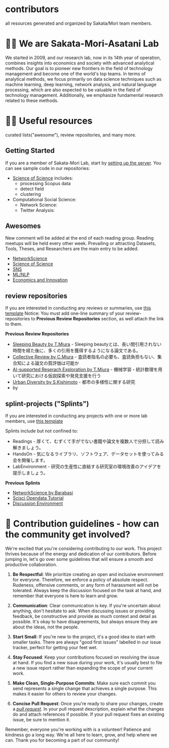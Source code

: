 # contributors
all resources generated and organized by Sakata/Mori team members.

# 🙋‍♀️ We are Sakata-Mori-Asatani Lab
We started in 2009, and our research lab, now in its 14th year of operation, combines insights into economics and society with advanced analytical methods. Our goal is to pioneer new frontiers in the field of technology management and become one of the world's top teams. In terms of analytical methods, we focus primarily on data science techniques such as machine learning, deep learning, network analysis, and natural language processing, which are also expected to be valuable in the field of technology management. Additionally, we emphasize fundamental research related to these methods.

# 👩‍💻 Useful resources
curated lists("awesome"), review repositories, and many more.

## Getting Started
If you are a member of Sakata-Mori Lab, start by [setting up the server](https://github.com/team-sakata/ti_servers).
You can see sample code in our repositories:

- [Science of Science](https://github.com/team-sakata/detect_new_technologies/blob/main/analyze_new_cluster.ipynb) includes:
  - processing Scopus data
  - detect field
  - clustering
- Computational Social Science:
  - Network Science: 
  - Twitter Analysis:

## Awesomes
New comment will be added at the end of each reading group. Reading meetups will be held every other week.
Prevailing or attracting Datasets, Tools, Theses, and Researchers are the main entry to be added.

- [NetworkScience](https://github.com/team-sakata/awesome-NetworkScience)
- [Science of Science](https://github.com/team-sakata/awesome-scisci)
- [SNS](https://github.com/team-sakata/awesome-SNS)
- [ML/NLP](https://github.com/team-sakata/awesome-ML-NLP)
- [Economics and Innovation](https://github.com/team-sakata/awesome-economics-innovation)

## review repositories
If you are interested in conducting any reviews or summaries, use [this template](https://github.com/team-sakata/TMPL-literature-review)
Notice: You must add one-line summary of your review-repositories to **Previous Review Repositories** section, as well attach the link to them.

**Previous Review Repositories** 
- [Sleeping Beauty by T.Miura](https://github.com/team-sakata/2023_Rev_MiuraTakahiro-1) - Sleeping beautyとは、長い間引用されない時間を経た後に、多くの引用を獲得するようになる論文である。
- [Collective Review by C.Miura](https://github.com/team-sakata/2023_Rev_MiuraChiaki) - 査読者指名の必要も、査読負担もない、集合知による論文の質評価は可能か
- [AI-supported Reserach Exploration by T.Miura](https://github.com/team-sakata/2023_Rev_MiuraTakahiro-2) - 機械学習・統計数理を用いて研究における仮説探索や発見支援を行う
- [Urban Diversity by S.Kishimoto](https://github.com/team-sakata/2023_Rev_Kishimoto) - 都市の多様性に関する研究
-  by

## splint-projects ("Splints")
If you are interested in conducting any projects with one or more lab members, use [this template](https://github.com/team-sakata/TMPL-splint-project)

Splints include but not confined to: 
- Readings - 厚くて、むずくて手がでない書籍や論文を複数人で分担して読み解きましょう。
- HandsOn - 気になるライブラリ、ソフトウェア、データセットを使ってみる会を開催します。
- LabEnvironment - 研究の生産性に直結する研究室の環境改善のアイデアを提示しましょう。

**Previous Splints**
- [NetworkScience by Barabasi](https://github.com/team-sakata/Readings-Barabasi-networkscience)
- [Scisci Opendata Tutorial](https://github.com/team-sakata/Scisci-opendata-tutorial)
- [Discussion Environment](https://github.com/team-sakata/2x-pj-lab_environment)

# 🌈 Contribution guidelines - how can the community get involved?
We're excited that you're considering contributing to our work. This project thrives because of the energy and dedication of our contributors. Before jumping in, let's go over some guidelines that will ensure a smooth and productive collaboration.

1. **Be Respectful**: We prioritize creating an open and inclusive environment for everyone. Therefore, we enforce a policy of absolute respect. Rudeness, offensive comments, or any form of harassment will not be tolerated. Always keep the discussion focused on the task at hand, and remember that everyone is here to learn and grow.

2. **Communication**: Clear communication is key. If you're uncertain about anything, don't hesitate to ask. When discussing issues or providing feedback, be constructive and provide as much context and detail as possible. It's okay to have disagreements, but always ensure they are about the ideas, not the people.

3. **Start Small**: If you're new to the project, it's a good idea to start with smaller tasks. There are always "good first issues" labelled in our issue tracker, perfect for getting your feet wet.

4. **Stay Focused**: Keep your contributions focused on resolving the issue at hand. If you find a new issue during your work, it's usually best to file a new issue report rather than expanding the scope of your current work.

5. **Make Clean, Single-Purpose Commits**: Make sure each commit you send represents a single change that achieves a single purpose. This makes it easier for others to review your changes.

6. **Concise Pull Request**: Once you're ready to share your changes, create a [_pull request_](https://docs.github.com/en/pull-requests/collaborating-with-pull-requests/proposing-changes-to-your-work-with-pull-requests/creating-a-pull-request). In your pull request description, explain what the changes do and attach references if possible. If your pull request fixes an existing issue, be sure to mention it.

Remember, everyone you're working with is a volunteer! Patience and kindness go a long way. We're all here to learn, grow, and help where we can. Thank you for becoming a part of our community!
<!--
このreadmeを編集すると、organizationの最初のページにいい感じに表示されます。
**Here are some ideas to get you started:**

🍿 Fun facts - what does your team eat for breakfast?
🧙 Remember, you can do mighty things with the power of [Markdown](https://docs.github.com/github/writing-on-github/getting-started-with-writing-and-formatting-on-github/basic-writing-and-formatting-syntax)
-->

